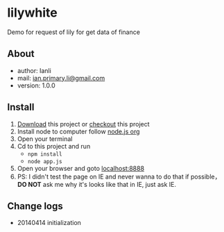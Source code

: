 # lilywhite

Demo for request of lily for get data of finance

## About
* author: Ianli
* mail: <ian.primary.li@gmail.com>
* version: 1.0.0

## Install
1. [Download](https://github.com/ianli-sc/lilywhite/archive/master.zip) this project or [checkout](https://github.com/ianli-sc/lilywhite.git) this project
2. Install node to computer follow [node.js org](http://nodejs.org/)
3. Open your terminal
4. Cd to this project and run
    * `npm install`
    * `node app.js`
5. Open your browser and goto [localhost:8888](http://localhost:8888)
6. PS: I didn't test the page on IE and never wanna to do that if possible，**DO NOT** ask me why it's looks like that in IE, just ask IE.

## Change logs
* 20140414 initialization